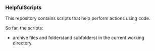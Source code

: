 ### HelpfulScripts

This repository contains scripts that help perform actions using code.

So far, the scripts:
* archive files and folders(and subfolders) in the current working directory.
